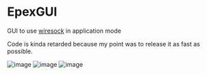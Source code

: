 # EpexGUI
GUI to use [wiresock](https://www.wiresock.net) in application mode

Code is kinda retarded because my point was to release it as fast as possible.

![image](https://user-images.githubusercontent.com/43629089/217021199-765af99e-0764-49f3-8eee-595dfd08a54b.png)
![image](https://user-images.githubusercontent.com/43629089/217021356-deac9bde-d91f-4294-8260-6cfaefeab52e.png)
![image](https://user-images.githubusercontent.com/43629089/217021520-aa6f5421-d3ab-4786-9a6a-77628b25a1de.png)
